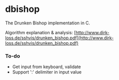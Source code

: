 # dbishop
The Drunken Bishop implementation in C.

Algorithm explanation & analysis:
[http://www.dirk-loss.de/sshvis/drunken_bishop.pdf](http://www.dirk-loss.de/sshvis/drunken_bishop.pdf)


### To-do

- Get input from keyboard, validate
- Support ':' delimiter in input value
